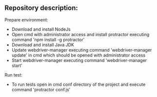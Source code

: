 ## Repository description:

Prepare environment:
- Download and install NodeJs
- Open cmd with administrator access and install protractor executing command 'npm install -g protractor'  
- Download and install Java JDK
- Update webdriver-manager executing command 'webdriver-manager update' in cmd which should be opened with administrator access
- Start webdriver-manager executing command 'webdriver-manager start'

Run test:
- To run tests open in cmd conf directory of the project and execute command 'protractor conf.js'